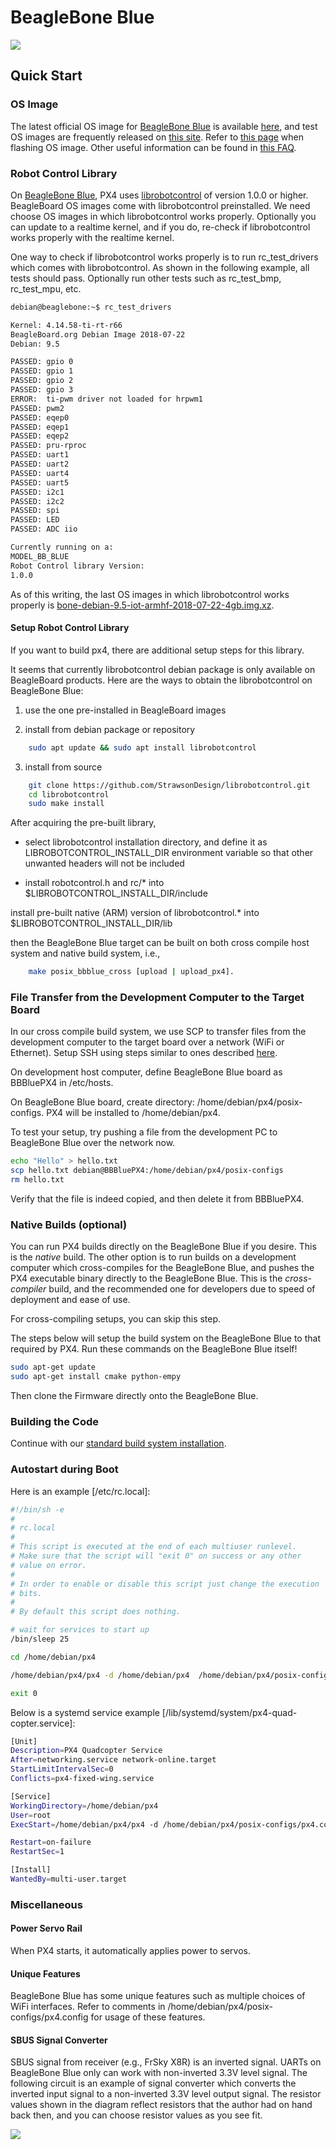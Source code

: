 # BeagleBone Blue

![](../../assets/hardware/BeagleBone_Blue_balloons.png)

## Quick Start

### OS Image

The latest official OS image for [BeagleBone Blue](https://beagleboard.org/blue) 
is available [here](https://beagleboard.org/latest-images), and test OS images 
are frequently released on [this site](https://rcn-ee.net/rootfs/bb.org/testing/). 
Refer to [this page](https://github.com/beagleboard/beaglebone-blue/wiki/Flashing-firmware) 
when flashing OS image. Other useful information can be found in 
[this FAQ](https://github.com/beagleboard/beaglebone-blue/wiki/Frequently-Asked-Questions-&lpar;FAQ&rpar;).


### Robot Control Library

On [BeagleBone Blue](https://beagleboard.org/blue), PX4 uses 
[librobotcontrol](https://github.com/StrawsonDesign/librobotcontrol) of 
version 1.0.0 or higher. BeagleBoard OS images come with librobotcontrol 
preinstalled. We need choose OS images in which librobotcontrol works 
properly. Optionally you can update to a realtime kernel, and if you do, 
re-check if librobotcontrol works properly with the realtime kernel.

One way to check if librobotcontrol works properly is to run rc_test_drivers 
which comes with librobotcontrol. As shown in the following example, all tests
should pass. Optionally run other tests such as rc_test_bmp, rc_test_mpu, etc.

```sh
debian@beaglebone:~$ rc_test_drivers

Kernel: 4.14.58-ti-rt-r66
BeagleBoard.org Debian Image 2018-07-22
Debian: 9.5

PASSED: gpio 0
PASSED: gpio 1
PASSED: gpio 2
PASSED: gpio 3
ERROR:  ti-pwm driver not loaded for hrpwm1
PASSED: pwm2
PASSED: eqep0
PASSED: eqep1
PASSED: eqep2
PASSED: pru-rproc
PASSED: uart1
PASSED: uart2
PASSED: uart4
PASSED: uart5
PASSED: i2c1
PASSED: i2c2
PASSED: spi
PASSED: LED
PASSED: ADC iio

Currently running on a:
MODEL_BB_BLUE
Robot Control library Version:
1.0.0
```

As of this writing, the last OS images in which librobotcontrol works properly
is [bone-debian-9.5-iot-armhf-2018-07-22-4gb.img.xz](https://rcn-ee.net/rootfs/bb.org/testing/2018-07-22/stretch-iot/bone-debian-9.5-iot-armhf-2018-07-22-4gb.img.xz).

#### Setup Robot Control Library

If you want to build px4, there are additional setup steps for this library.

It seems that currently librobotcontrol debian package is only available on 
BeagleBoard products. Here are the ways to obtain the librobotcontrol on 
BeagleBone Blue:

1. use the one pre-installed in BeagleBoard images

2. install from debian package or repository 
```sh
    sudo apt update && sudo apt install librobotcontrol
```

3. install from source
```sh
    git clone https://github.com/StrawsonDesign/librobotcontrol.git
    cd librobotcontrol
    sudo make install
```

After acquiring the pre-built library,

* select librobotcontrol installation directory, and define it as LIBROBOTCONTROL_INSTALL_DIR environment variable so that other unwanted headers will not be included

* install robotcontrol.h and rc/* into $LIBROBOTCONTROL_INSTALL_DIR/include

 install pre-built native (ARM) version of librobotcontrol.* into $LIBROBOTCONTROL_INSTALL_DIR/lib

then the BeagleBone Blue target can be built on both cross compile host system 
and native build system, i.e., 
```sh
    make posix_bbblue_cross [upload | upload_px4].
```

### File Transfer from the Development Computer to the Target Board

In our cross compile build system, we use SCP to transfer files from the 
development computer to the target board over a network (WiFi or Ethernet). 
Setup SSH using steps similar to ones described 
[here](../flight_controller/raspberry_pi_navio2.md).

On development host computer, define BeagleBone Blue board as BBBluePX4 in /etc/hosts.

On BeagleBone Blue board, create directory: /home/debian/px4/posix-configs. 
PX4 will be installed to /home/debian/px4.

To test your setup, try pushing a file from the development PC to BeagleBone Blue over the network now. 

```sh
echo "Hello" > hello.txt
scp hello.txt debian@BBBluePX4:/home/debian/px4/posix-configs
rm hello.txt
```
Verify that the file is indeed copied, and then delete it from BBBluePX4.

### Native Builds (optional)

You can run PX4 builds directly on the BeagleBone Blue if you desire. This is the *native*
build. The other option is to run builds on a development computer which
cross-compiles for the BeagleBone Blue, and pushes the PX4 executable binary directly to the
BeagleBone Blue. This is the *cross-compiler* build, and the recommended one for developers
due to speed of deployment and ease of use.

For cross-compiling setups, you can skip this step.

The steps below will setup the build system on the BeagleBone Blue to that required by PX4.
Run these commands on the BeagleBone Blue itself!

```sh
sudo apt-get update
sudo apt-get install cmake python-empy
```

Then clone the Firmware directly onto the BeagleBone Blue.

### Building the Code

Continue with our [standard build system installation](https://dev.px4.io/en/setup/dev_env_linux.html).

### Autostart during Boot

Here is an example [/etc/rc.local]:

```sh
#!/bin/sh -e
#
# rc.local
#
# This script is executed at the end of each multiuser runlevel.
# Make sure that the script will "exit 0" on success or any other
# value on error.
#
# In order to enable or disable this script just change the execution
# bits.
#
# By default this script does nothing.

# wait for services to start up
/bin/sleep 25

cd /home/debian/px4 

/home/debian/px4/px4 -d /home/debian/px4  /home/debian/px4/posix-configs/px4.config > /home/debian/px4/PX4.log & 

exit 0
```

Below is a systemd service example [/lib/systemd/system/px4-quad-copter.service]:

```sh
[Unit]
Description=PX4 Quadcopter Service
After=networking.service network-online.target 
StartLimitIntervalSec=0
Conflicts=px4-fixed-wing.service

[Service]
WorkingDirectory=/home/debian/px4
User=root
ExecStart=/home/debian/px4/px4 -d /home/debian/px4/posix-configs/px4.config 

Restart=on-failure
RestartSec=1

[Install]
WantedBy=multi-user.target
```

### Miscellaneous

#### Power Servo Rail

When PX4 starts, it automatically applies power to servos.

#### Unique Features

BeagleBone Blue has some unique features such as multiple choices of WiFi 
interfaces. Refer to comments in /home/debian/px4/posix-configs/px4.config
for usage of these features.

#### SBUS Signal Converter

SBUS signal from receiver (e.g., FrSky X8R) is an inverted signal. 
UARTs on BeagleBone Blue only can work with non-inverted 3.3V level signal. The 
following circuit is an example of signal converter which converts the inverted
input signal to a non-inverted 3.3V level output signal. The resistor values 
shown in the diagram reflect resistors that the author had on hand back then, 
and you can choose resistor values as you see fit.

![](../../assets/hardware/sbus_signal_converter.jpg)